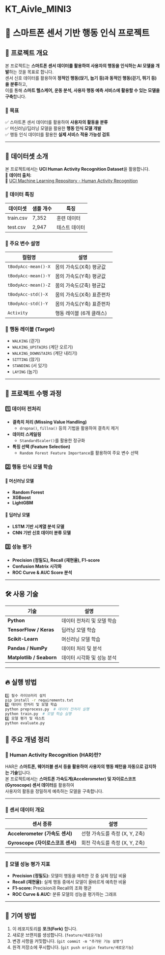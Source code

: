 # KT_Aivle_MINI3
# 📱 스마트폰 센서 기반 행동 인식 프로젝트

## 📝 프로젝트 개요
본 프로젝트는 **스마트폰 센서 데이터를 활용하여 사용자의 행동을 인식하는 AI 모델을 개발**하는 것을 목표로 합니다.  
센서 신호 데이터를 활용하여 **정적인 행동(앉기, 눕기 등)과 동적인 행동(걷기, 뛰기 등)을 분류**하고,  
이를 통해 **스마트 헬스케어, 운동 분석, 사용자 행동 예측 서비스에 활용할 수 있는 모델을 구축**합니다.  

### 🎯 **목표**
✅ 스마트폰 센서 데이터를 활용하여 **사용자의 활동을 분류**  
✅ 머신러닝/딥러닝 모델을 활용한 **행동 인식 모델 개발**  
✅ 행동 인식 데이터를 활용한 **실제 서비스 적용 가능성 검토**  

---

## 📂 데이터셋 소개

본 프로젝트에서는 **UCI Human Activity Recognition Dataset**을 활용합니다.  
📌 **데이터 출처:**  
🔗 [UCI Machine Learning Repository - Human Activity Recognition](https://archive.ics.uci.edu/ml/datasets/human+activity+recognition+using+smartphones)  

### 🔹 **데이터 특징**
| 데이터셋 | 샘플 개수 | 특징 |
|----------|----------|-----------------|
| train.csv | 7,352 | 훈련 데이터 |
| test.csv | 2,947 | 테스트 데이터 |

### 🔹 **주요 변수 설명**
| 컬럼명 | 설명 |
|--------|------|
| `tBodyAcc-mean()-X` | 몸의 가속도(X축) 평균값 |
| `tBodyAcc-mean()-Y` | 몸의 가속도(Y축) 평균값 |
| `tBodyAcc-mean()-Z` | 몸의 가속도(Z축) 평균값 |
| `tBodyAcc-std()-X` | 몸의 가속도(X축) 표준편차 |
| `tBodyAcc-std()-Y` | 몸의 가속도(Y축) 표준편차 |
| `Activity` | 행동 레이블 (6개 클래스) |

### 🔹 **행동 레이블 (Target)**
- `WALKING` (걷기)
- `WALKING_UPSTAIRS` (계단 오르기)
- `WALKING_DOWNSTAIRS` (계단 내리기)
- `SITTING` (앉기)
- `STANDING` (서 있기)
- `LAYING` (눕기)

---

## 🚀 프로젝트 수행 과정

### **1️⃣ 데이터 전처리**
- **결측치 처리 (Missing Value Handling)**
  - `dropna()`, `fillna()` 등의 기법을 활용하여 결측치 제거  
- **데이터 스케일링**
  - `StandardScaler()`를 활용한 정규화  
- **특징 선택 (Feature Selection)**
  - `Random Forest Feature Importance`를 활용하여 주요 변수 선택  

### **2️⃣ 행동 인식 모델 학습**
#### 📌 **머신러닝 모델**
- **Random Forest**
- **XGBoost**
- **LightGBM**

#### 📌 **딥러닝 모델**
- **LSTM 기반 시계열 분석 모델**
- **CNN 기반 신호 데이터 분류 모델**

### **3️⃣ 성능 평가**
- **Precision (정밀도), Recall (재현율), F1-score**  
- **Confusion Matrix 시각화**  
- **ROC Curve & AUC Score 분석**  

---

## 🛠 사용 기술

| 기술 | 설명 |
|------|------|
| **Python** | 데이터 전처리 및 모델 학습 |
| **TensorFlow / Keras** | 딥러닝 모델 학습 |
| **Scikit-Learn** | 머신러닝 모델 학습 |
| **Pandas / NumPy** | 데이터 처리 및 분석 |
| **Matplotlib / Seaborn** | 데이터 시각화 및 성능 분석 |

---

## 🔥 실행 방법

### 
```bash
1️⃣ 필수 라이브러리 설치
pip install -r requirements.txt
2️⃣ 데이터 전처리 및 모델 학습
python preprocess.py  # 데이터 전처리 실행
python train.py  # 모델 학습 실행
3️⃣ 모델 평가 및 테스트
python evaluate.py
```

## 📌 주요 개념 정리

### 🔹 **Human Activity Recognition (HAR)란?**
HAR은 **스마트폰, 웨어러블 센서 등을 활용하여 사용자의 행동 패턴을 자동으로 감지하는 기술**입니다.  
본 프로젝트에서는 **스마트폰 가속도계(Accelerometer) 및 자이로스코프(Gyroscope) 센서 데이터**를 활용하여  
사용자의 활동을 정밀하게 예측하는 모델을 구축합니다.  

---

### 🔹 **센서 데이터 개요**
| 센서 종류 | 설명 |
|----------|------|
| **Accelerometer (가속도 센서)** | 선형 가속도를 측정 (X, Y, Z축) |
| **Gyroscope (자이로스코프 센서)** | 회전 각속도를 측정 (X, Y, Z축) |

---

### 🔹 **모델 성능 평가 지표**
- **Precision (정밀도):** 모델이 행동을 예측한 것 중 실제 정답 비율  
- **Recall (재현율):** 실제 행동 중에서 모델이 올바르게 예측한 비율  
- **F1-score:** Precision과 Recall의 조화 평균  
- **ROC Curve & AUC:** 분류 모델의 성능을 평가하는 그래프  

---

## 🤝 기여 방법

1. 이 레포지토리를 **포크(Fork)** 합니다.  
2. 새로운 브랜치를 생성합니다. (`feature/새로운기능`)  
3. 변경 사항을 커밋합니다. (`git commit -m "추가된 기능 설명"`)  
4. 원격 저장소에 푸시합니다. (`git push origin feature/새로운기능`)



